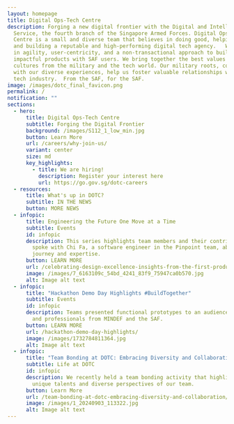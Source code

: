 ```yaml
---
layout: homepage
title: Digital Ops-Tech Centre
description: Forging a new digital frontier with the Digital and Intelligence
  Service, the fourth branch of the Singapore Armed Forces. Digital Ops-Tech
  Centre is a small and diverse team that believes in doing good, helping users,
  and building a reputable and high-performing digital tech agency.   We believe
  in agility, user-centricity, and a non-transactional approach to building
  impactful products with SAF users. We bring together the best values and
  cultures from the military and the tech world. Our military roots, combined
  with our diverse experiences, help us foster valuable relationships with the
  tech industry.  From the SAF, for the SAF.
image: /images/dotc_final_favicon.png
permalink: /
notification: ""
sections:
  - hero:
      title: Digital Ops-Tech Centre
      subtitle: Forging the Digital Frontier
      background: /images/S112_1_low_min.jpg
      button: Learn More
      url: /careers/why-join-us/
      variant: center
      size: md
      key_highlights:
        - title: We are hiring!
          description: Register your interest here
          url: https://go.gov.sg/dotc-careers
  - resources:
      title: What's up in DOTC?
      subtitle: IN THE NEWS
      button: MORE NEWS
  - infopic:
      title: Engineering the Future One Move at a Time
      subtitle: Events
      id: infopic
      description: This series highlights team members and their contributions. We
        spoke with Chi Fa, a software engineer in the Pinpoint team, about his
        journey and expertise.
      button: LEARN MORE
      url: /celebrating-design-excellence-insights-from-the-first-product-design-talk/
      image: /images/7_6163109c_54bd_4241_83f9_75947ca0b570.jpg
      alt: Image alt text
  - infopic:
      title: "Hackathon Demo Day Highlights #BuildTogether"
      subtitle: Events
      id: infopic
      description: Teams presented functional prototypes to an audience of agencies
        and professionals from MINDEF and the SAF.
      button: LEARN MORE
      url: /hackathon-demo-day-highlights/
      image: /images/1732784811364.jpg
      alt: Image alt text
  - infopic:
      title: "Team Bonding at DOTC: Embracing Diversity and Collaboration"
      subtitle: Life at DOTC
      id: infopic
      description: We recently held a team bonding activity that highlighted the
        unique talents and diverse perspectives of our team.
      button: Learn More
      url: /team-bonding-at-dotc-embracing-diversity-and-collaboration/
      image: /images/1_20240903_113322.jpg
      alt: Image alt text
---
```

